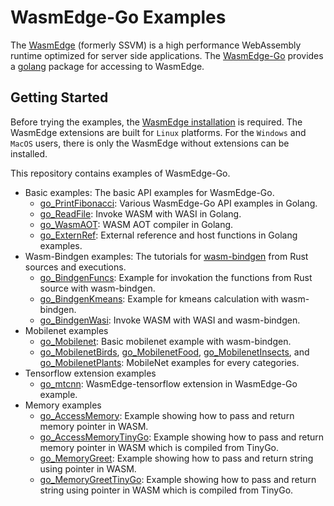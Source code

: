 # WasmEdge-Go Examples

The [WasmEdge](https://github.com/WasmEdge/WasmEdge) (formerly SSVM) is a high performance WebAssembly runtime optimized for server side applications. The [WasmEdge-Go](https://github.com/second-state/WasmEdge-go) provides a [golang](https://golang.org/) package for accessing to WasmEdge.

## Getting Started

Before trying the examples, the [WasmEdge installation](https://wasmedge.org/book/en/start/install.html) is required.
The WasmEdge extensions are built for `Linux` platforms. For the `Windows` and `MacOS` users, there is only the WasmEdge without extensions can be installed.

This repository contains examples of WasmEdge-Go.

* Basic examples: The basic API examples for WasmEdge-Go.
  * [go_PrintFibonacci](https://github.com/second-state/WasmEdge-go-examples/tree/master/go_PrintFibonacci): Various WasmEdge-Go API examples in Golang.
  * [go_ReadFile](https://github.com/second-state/WasmEdge-go-examples/tree/master/go_ReadFile): Invoke WASM with WASI in Golang.
  * [go_WasmAOT](https://github.com/second-state/WasmEdge-go-examples/tree/master/go_WasmAOT): WASM AOT compiler in Golang.
  * [go_ExternRef](https://github.com/second-state/WasmEdge-go-examples/tree/master/go_ExternRef): External reference and host functions in Golang examples.
* Wasm-Bindgen examples: The tutorials for [wasm-bindgen](https://github.com/rustwasm/wasm-bindgen) from Rust sources and executions.
  * [go_BindgenFuncs](https://github.com/second-state/WasmEdge-go-examples/tree/master/go_BindgenFuncs): Example for invokation the functions from Rust source with wasm-bindgen.
  * [go_BindgenKmeans](https://github.com/second-state/WasmEdge-go-examples/tree/master/go_BindgenKmeans): Example for kmeans calculation with wasm-bindgen.
  * [go_BindgenWasi](https://github.com/second-state/WasmEdge-go-examples/tree/master/go_BindgenWasi): Invoke WASM with WASI and wasm-bindgen.
* Mobilenet examples
  * [go_Mobilenet](https://github.com/second-state/WasmEdge-go-examples/tree/master/go_Mobilenet): Basic mobilenet example with wasm-bindgen.
  * [go_MobilenetBirds](https://github.com/second-state/WasmEdge-go-examples/tree/master/go_MobilenetBirds), [go_MobilenetFood](https://github.com/second-state/WasmEdge-go-examples/tree/master/go_MobilenetFood), [go_MobilenetInsects](https://github.com/second-state/WasmEdge-go-examples/tree/master/go_MobilenetInsects), and [go_MobilenetPlants](https://github.com/second-state/WasmEdge-go-examples/tree/master/go_MobilenetPlants): MobileNet examples for every categories.
* Tensorflow extension examples
  * [go_mtcnn](https://github.com/second-state/WasmEdge-go-examples/tree/master/go_mtcnn): WasmEdge-tensorflow extension in WasmEdge-Go example.
* Memory examples
  * [go_AccessMemory](https://github.com/second-state/WasmEdge-go-examples/tree/master/go_AccessMemory): Example showing how to pass and return memory pointer in WASM.
  * [go_AccessMemoryTinyGo](https://github.com/second-state/WasmEdge-go-examples/tree/master/go_AccessMemoryTinyGo): Example showing how to pass and return memory pointer in WASM which is compiled from TinyGo.
  * [go_MemoryGreet](https://github.com/second-state/WasmEdge-go-examples/tree/master/go_MemoryGreet): Example showing how to pass and return string using pointer in WASM.
  * [go_MemoryGreetTinyGo](https://github.com/second-state/WasmEdge-go-examples/tree/master/go_MemoryGreetTinyGo): Example showing how to pass and return string using pointer in WASM which is compiled from TinyGo.
